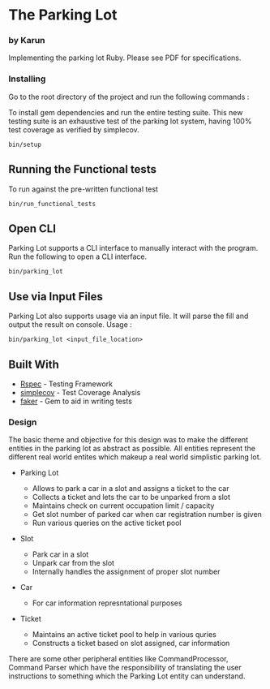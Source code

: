 # The Parking Lot 
### by Karun

Implementing the parking lot Ruby. Please see PDF for specifications.


### Installing
Go to the root directory of the project and run the following commands : 

To install gem dependencies and run the entire testing suite. This new testing suite is an exhaustive test of the parking lot system, having 100% test coverage as verified by simplecov.

```
bin/setup
```

## Running the Functional tests

To run against the pre-written functional test

```
bin/run_functional_tests
```

## Open CLI

Parking Lot supports a CLI interface to manually interact with the program. Run the following to open a CLI interface.

```
bin/parking_lot
```

## Use via Input Files

Parking Lot also supports usage via an input file. It will parse the fill and output the result on console. Usage : 

```
bin/parking_lot <input_file_location>
```

## Built With

* [Rspec](https://github.com/rspec/rspec-rails) - Testing Framework
* [simplecov](https://github.com/colszowka/simplecov) - Test Coverage Analysis
* [faker](https://rometools.github.io/rome/) - Gem to aid in writing tests



### Design

The basic theme and objective for this design was to make the different entities in the parking lot as abstract as possible. All entities represent the different real world entites which makeup a real world simplistic parking lot.

* Parking Lot
  - Allows to park a car in a slot and assigns a ticket to the car
  - Collects a ticket and lets the car to be unparked from a slot
  - Maintains check on current occupation limit / capacity
  - Get slot number of parked car when car registration number is given
  - Run various queries on the active ticket pool
  
* Slot
  - Park car in a slot
  - Unpark car from the slot
  - Internally handles the assignment of proper slot number
  
* Car
  - For car information represntational purposes

* Ticket
  - Maintains an active ticket pool to help in various quries
  - Constructs a ticket based on slot assigned, car information

There are some other peripheral entities like CommandProcessor, Command Parser which have the responsibility of translating the user instructions to something which the Parking Lot entity can understand. 



